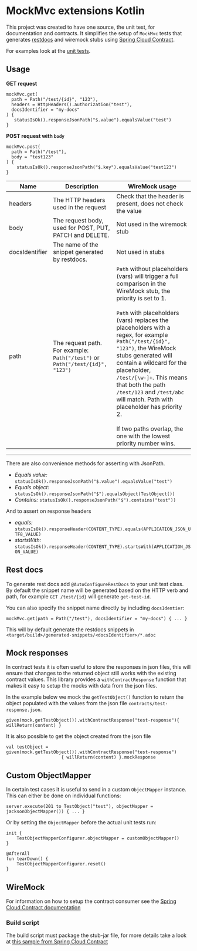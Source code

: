 # MockMvc extensions Kotlin

This project was created to have one source, the unit test, for documentation and contracts.
It simplifies the setup of `MockMvc` tests that generates [restdocs](https://spring.io/projects/spring-restdocs)
and wiremock stubs using [Spring Cloud Contract](https://spring.io/projects/spring-cloud-contract).

For examples look at the [unit tests](https://github.com/Skatteetaten/mockmvc-extensions-kotlin/blob/master/src/test/kotlin/no/skatteetaten/aurora/mockmvc/extensions/ControllerIntegrationTest.kt).

## Usage

**GET request**
```
mockMvc.get(
  path = Path("/test/{id}", "123"),
  headers = HttpHeaders().authorization("test"),
  docsIdentifier = "my-docs"
) {
   statusIsOk().responseJsonPath("$.value").equalsValue("test")
}
```

**POST request with `body`**
```
mockMvc.post(
  path = Path("/test"),
  body = "test123"
) {
    statusIsOk().responseJsonPath("$.key").equalsValue("test123")
}
```


| Name | Description | WireMock usage |
|------|-------------|----------------|
| headers         | The HTTP headers used in the request                                | Check that the header is present, does not check the value |
| body            | The request body, used for POST, PUT, PATCH and DELETE.             | Not used in the wiremock stub |
| docsIdentifier  | The name of the snippet generated by restdocs.                      | Not used in stubs  |
| path            | The request path. For example: `Path("/test")` or `Path("/test/{id}", "123")` | `Path` without placeholders (vars) will trigger a full comparison in the WireMock stub, the priority is set to 1.<br><br>`Path` with placeholders (vars) replaces the placeholders with a regex, for example `Path("/test/{id}", "123")`, the WireMock stubs generated will contain a wildcard for the placeholder, `/test/[\w-]+`. This means that both the path `/test/123` and `/test/abc` will match. Path with placeholder has priority 2.<br><br>If two paths overlap, the one with the lowest priority number wins.|

---

There are also convenience methods for asserting with JsonPath.  
* *Equals value:* `statusIsOk().responseJsonPath("$.value").equalsValue("test")`
* *Equals object:* `statusIsOk().responseJsonPath("$").equalsObject(TestObject())`
* *Contains:*  `statusIsOk().responseJsonPath("$").contains("test"))`

And to assert on response headers
* *equals:* `statusIsOk().responseHeader(CONTENT_TYPE).equals(APPLICATION_JSON_UTF8_VALUE)`
* *startsWith:* `statusIsOk().responseHeader(CONTENT_TYPE).startsWith(APPLICATION_JSON_VALUE)`

## Rest docs

To generate rest docs add `@AutoConfigureRestDocs` to your unit test class.
By default the snippet name will be generated based on the HTTP verb and path, for example `GET /test/{id}` will generate `get-test-id`.

You can also specify the snippet name directly by including `docsIdentier`:
```
mockMvc.get(path = Path("/test"), docsIdentifier = "my-docs") { ... }
```

This will by default generate the restdocs snippets in `<target/build>/generated-snippets/<docsIdentifier>/*.adoc`

## Mock responses

In contract tests it is often useful to store the responses in json files, this will ensure that changes to the returned object still works with the existing contract values.
This library provides a `withContractResponse` function that makes it easy to setup the mocks with data from the json files.

In the example below we mock the `getTestObject()` function to return the object populated with the values from the json file `contracts/test-response.json`.

```
given(mock.getTestObject()).withContractResponse("test-response"){ willReturn(content) }
```

It is also possible to get the object created from the json file
```
val testObject = given(mock.getTestObject()).withContractResponse("test-response")
                     { willReturn(content) }.mockResponse
```


## Custom ObjectMapper

In certain test cases it is useful to send in a custom `ObjectMapper` instance. This can either be done on individual functions:
```
server.execute(201 to TestObject("test"), objectMapper = jacksonObjectMapper()) { ... }
```

Or by setting the `ObjectMapper` before the actual unit tests run: 
```
init {
    TestObjectMapperConfigurer.objectMapper = customObjectMapper()
}

@AfterAll
fun tearDown() {
    TestObjectMapperConfigurer.reset()
}
```


## WireMock

For information on how to setup the contract consumer see the [Spring Cloud Contract documentation](https://cloud.spring.io/spring-cloud-contract/spring-cloud-contract.html#_client_side)

### Build script

The build script must package the stub-jar file,
for more details take a look at [this sample from Spring Cloud Contract](https://github.com/spring-cloud-samples/spring-cloud-contract-samples/blob/master/producer_with_restdocs/build.gradle#L83)


